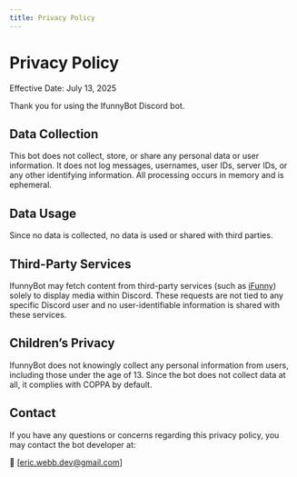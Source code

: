 ```yaml
---
title: Privacy Policy
---
```


# Privacy Policy

Effective Date: July 13, 2025

Thank you for using the IfunnyBot Discord bot.

## Data Collection

This bot does not collect, store, or share any personal data or user information. It does not log messages, usernames, user IDs, server IDs, or any other identifying information. All processing occurs in memory and is ephemeral.

## Data Usage

Since no data is collected, no data is used or shared with third parties.

## Third-Party Services

IfunnyBot may fetch content from third-party services (such as [iFunny](https://ifunny.co)) solely to display media within Discord. These requests are not tied to any specific Discord user and no user-identifiable information is shared with these services.

## Children’s Privacy

IfunnyBot does not knowingly collect any personal information from users, including those under the age of 13. Since the bot does not collect data at all, it complies with COPPA by default.

## Contact

If you have any questions or concerns regarding this privacy policy, you may contact the bot developer at:

📧 [eric.webb.dev@gmail.com]
